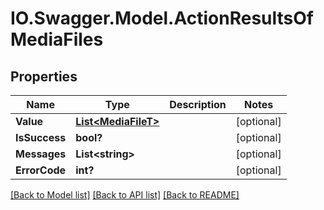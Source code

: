 # IO.Swagger.Model.ActionResultsOfMediaFiles
## Properties

Name | Type | Description | Notes
------------ | ------------- | ------------- | -------------
**Value** | [**List&lt;MediaFileT&gt;**](MediaFileT.md) |  | [optional] 
**IsSuccess** | **bool?** |  | [optional] 
**Messages** | **List&lt;string&gt;** |  | [optional] 
**ErrorCode** | **int?** |  | [optional] 

[[Back to Model list]](../README.md#documentation-for-models) [[Back to API list]](../README.md#documentation-for-api-endpoints) [[Back to README]](../README.md)

